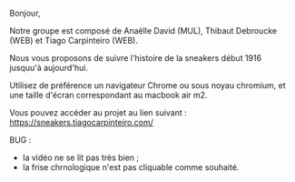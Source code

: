 Bonjour, 

Notre groupe est composé de Anaëlle David (MUL), Thibaut Debroucke (WEB) et Tiago Carpinteiro (WEB). 

Nous vous proposons de suivre l'histoire de la sneakers début 1916 jusquu'à aujourd'hui. 

Utilisez de préférence un navigateur Chrome ou sous noyau chromium, et une taille d'écran correspondant au macbook air m2. 

Vous pouvez accéder au projet au lien suivant : https://sneakers.tiagocarpinteiro.com/


BUG : 
- la vidéo ne se lit pas très bien ;
- la frise chrnologique n'est pas cliquable comme souhaité. 
